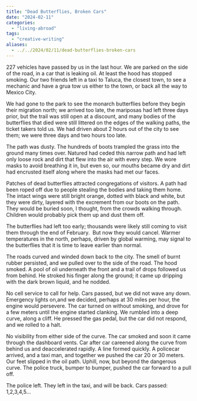 ```yaml
---
title: "Dead Butterflies, Broken Cars"
date: "2024-02-11"
categories: 
  - "living-abroad"
tags: 
  - "creative-writing"
aliases:
  - ../../2024/02/11/dead-butterflies-broken-cars
---
```


227 vehicles have passed by us in the last hour. We are parked on the side of the road, in a car that is leaking oil. At least the hood has stopped smoking. Our two friends left in a taxi to Taluca, the closest town, to see a mechanic and have a grua tow us either to the town, or back all the way to Mexico City.  
  
We had gone to the park to see the monarch butterflies before they begin their migration north; we arrived too late, the mariposas had left three days prior, but the trail was still open at a discount, and many bodies of the  butterflies that died were still littered on the edges of the walking paths, the ticket takers told us. We had driven about 2 hours out of the city to see them; we were three days and two hours too late.  
  
The path was dusty. The hundreds of boots trampled the grass into the ground many times over. Natured had ceded this narrow path and had left only loose rock and dirt that flew into the air with every step. We wore masks to avoid breathing it in, but even so, our mouths became dry and dirt had encrusted itself along where the masks had met our faces.  
  
Patches of dead butterflies attracted congregations of visitors. A path had been roped off due to people stealing the bodies and taking them home. The intact wings were still bright orange, dotted with black and white, but they were dirty, layered with the excrement from our boots on the path. They would be buried soon, I thought, from the crowds walking through. Children would probably pick them up and dust them off.  
  
The butterflies had left too early; thousands were likely still coming to visit them through the end of February.  But now they would cancel. Warmer temperatures in the north, perhaps, driven by global warming, may signal to the butterflies that it is time to leave earlier than normal.  
  
The roads curved and winded down back to the city. The smell of burnt rubber persisted, and we pulled over to the side of the road. The hood smoked. A pool of oil underneath the front and a trail of drops followed us from behind. He stroked his finger along the ground; it came up dripping with the dark brown liquid, and he nodded.  
  
No cell service to call for help. Cars passed, but we did not wave any down. Emergency lights on,and we decided, perhaps at 30 miles per hour, the engine would persevere. The car turned on without smoking, and drove for a few meters until the engine started clanking. We rumbled into a deep curve, along a cliff. He pressed the gas pedal, but the car did not respond, and we rolled to a halt.  
  
No visibility from either side of the curve. The car smoked and soon it came through the dashboard vents. Car after car careened along the curve from behind us and deaccelerated rapidly. A line formed quickly. A policecar arrived, and a taxi man, and together we pushed the car 20 or 30 meters. Our feet slipped in the oil path. Uphill, now, but beyond the dangerous curve. The police truck, bumper to bumper, pushed the car forward to a pull off.  
  
The police left. They left in the taxi, and will be back. Cars passed: 1,2,3,4,5...
